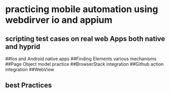 # practicing mobile automation using webdirver io and appium 
## scripting test cases on real web Apps both native and hyprid 
##Ios and Android native apps
##Finding Elements various mechanisms 
##Page Object model practice 
##BrowserStack integration 
##Github action integration 
##WebView 
## best Practices 
